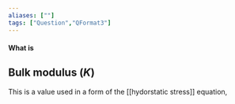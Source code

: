 ```yaml
---
aliases: [""]
tags: ["Question","QFormat3"]
---
```


#### What is
## Bulk modulus ($K$)
This is a value used in a form of the [[hydorstatic stress]] equation, 